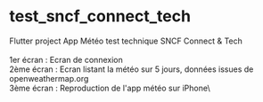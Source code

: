 # test_sncf_connect_tech

Flutter project App Météo test technique SNCF Connect & Tech\
\
1er écran : Ecran de connexion\
2ème écran : Ecran listant la météo sur 5 jours, données issues de openweathermap.org\
3ème écran : Reproduction de l'app météo sur iPhone\